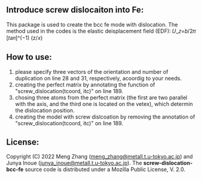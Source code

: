 ## Introduce screw dislocaiton into Fe:

This package is used to create the bcc fe mode with dislocation. 
The method used in the codes is the elastic deisplacement field (EDF): 𝑈_𝑧=𝑏/2𝜋 [𝑡𝑎𝑛]^(−1) (z/𝑥)

## How to use:
1) please specify three vectors of the orientation and number of duplication on line 28 and 31, respectively, acoordig to your needs.
2) creating the perfect matrix by annotating the function of "screw_dislocation(tcoord, itc)" on line 189.
3) chosing three atoms from the perfect matrix (the first are two parallel with the axis, and the third one is located on the vetex), which determin the dislocation position.
4) creating the model with screw dislcoation by removing the annotation of "screw_dislocation(tcoord, itc)" on line 189.

## License:
Copyright (C) 2022 Meng Zhang (meng_zhang@metall.t.u-tokyo.ac.jp) and Junya Inoue (junya_inoue@metall.t.u-tokyo.ac.jp). 
The __screw-dislocation-bcc-fe__ source code is distributed under a Mozilla Public License, V. 2.0.
